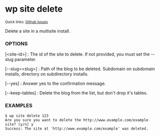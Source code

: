 # wp site delete

<small>Quick links: <a href="https://github.com/issues?q=is%3Aopen+label%3Acommand%3Asite-delete+sort%3Aupdated-desc+org%3Awp-cli">Github issues</a></small>

Delete a site in a multisite install.

### OPTIONS

[&lt;site-id&gt;]
: The id of the site to delete. If not provided, you must set the --slug parameter.

[\--slug=&lt;slug&gt;]
: Path of the blog to be deleted. Subdomain on subdomain installs, directory on subdirectory installs.

[\--yes]
: Answer yes to the confirmation message.

[\--keep-tables]
: Delete the blog from the list, but don't drop it's tables.

### EXAMPLES

    $ wp site delete 123
    Are you sure you want to delete the http://www.example.com/example site? [y/n] y
    Success: The site at 'http://www.example.com/example' was deleted.



